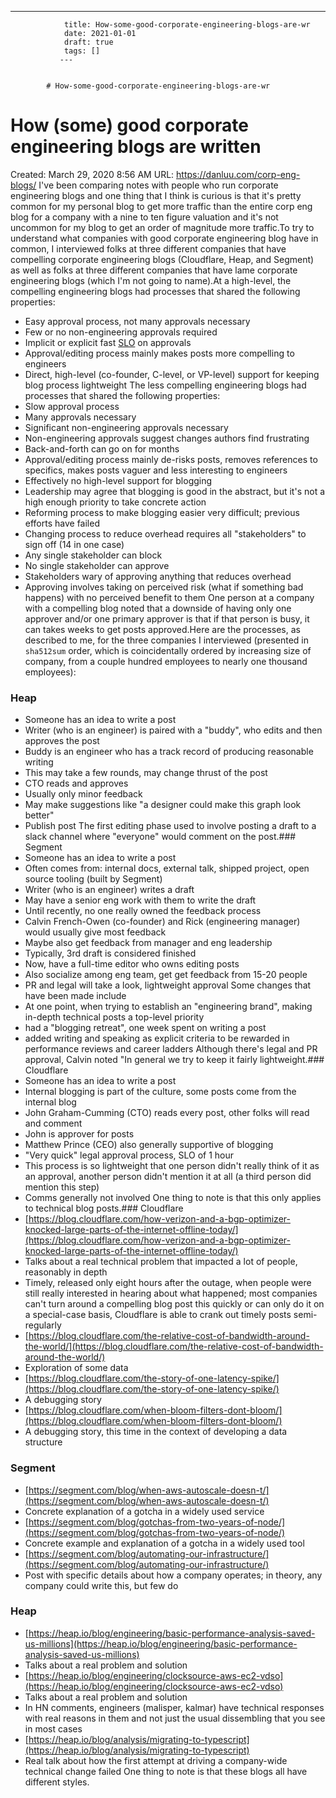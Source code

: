 ---
                title: How-some-good-corporate-engineering-blogs-are-wr
                date: 2021-01-01    
                draft: true
                tags: []
               ---


            # How-some-good-corporate-engineering-blogs-are-wr

# How (some) good corporate engineering blogs are written
Created: March 29, 2020 8:56 AM
URL: https://danluu.com/corp-eng-blogs/
I've been comparing notes with people who run corporate engineering blogs and one thing that I think is curious is that it's pretty common for my personal blog to get more traffic than the entire corp eng blog for a company with a nine to ten figure valuation and it's not uncommon for my blog to get an order of magnitude more traffic.To try to understand what companies with good corporate engineering blog have in common, I interviewed folks at three different companies that have compelling corporate engineering blogs (Cloudflare, Heap, and Segment) as well as folks at three different companies that have lame corporate engineering blogs (which I'm not going to name).At a high-level, the compelling engineering blogs had processes that shared the following properties:
- Easy approval process, not many approvals necessary
- Few or no non-engineering approvals required
- Implicit or explicit fast [SLO](https://en.wikipedia.org/wiki/Service-level_objective) on approvals
- Approval/editing process mainly makes posts more compelling to engineers
- Direct, high-level (co-founder, C-level, or VP-level) support for keeping blog process lightweight
The less compelling engineering blogs had processes that shared the following properties:
- Slow approval process
- Many approvals necessary
- Significant non-engineering approvals necessary
- Non-engineering approvals suggest changes authors find frustrating
- Back-and-forth can go on for months
- Approval/editing process mainly de-risks posts, removes references to specifics, makes posts vaguer and less interesting to engineers
- Effectively no high-level support for blogging
- Leadership may agree that blogging is good in the abstract, but it's not a high enough priority to take concrete action
- Reforming process to make blogging easier very difficult; previous efforts have failed
- Changing process to reduce overhead requires all "stakeholders" to sign off (14 in one case)
- Any single stakeholder can block
- No single stakeholder can approve
- Stakeholders wary of approving anything that reduces overhead
- Approving involves taking on perceived risk (what if something bad happens) with no perceived benefit to them
One person at a company with a compelling blog noted that a downside of having only one approver and/or one primary approver is that if that person is busy, it can takes weeks to get posts approved.Here are the processes, as described to me, for the three companies I interviewed (presented in `sha512sum` order, which is coincidentally ordered by increasing size of company, from a couple hundred employees to nearly one thousand employees):
### Heap
- Someone has an idea to write a post
- Writer (who is an engineer) is paired with a "buddy", who edits and then approves the post
- Buddy is an engineer who has a track record of producing reasonable writing
- This may take a few rounds, may change thrust of the post
- CTO reads and approves
- Usually only minor feedback
- May make suggestions like "a designer could make this graph look better"
- Publish post
The first editing phase used to involve posting a draft to a slack channel where "everyone" would comment on the post.### Segment
- Someone has an idea to write a post
- Often comes from: internal docs, external talk, shipped project, open source tooling (built by Segment)
- Writer (who is an engineer) writes a draft
- May have a senior eng work with them to write the draft
- Until recently, no one really owned the feedback process
- Calvin French-Owen (co-founder) and Rick (engineering manager) would usually give most feedback
- Maybe also get feedback from manager and eng leadership
- Typically, 3rd draft is considered finished
- Now, have a full-time editor who owns editing posts
- Also socialize among eng team, get get feedback from 15-20 people
- PR and legal will take a look, lightweight approval
Some changes that have been made include
- At one point, when trying to establish an "engineering brand", making in-depth technical posts a top-level priority
- had a "blogging retreat", one week spent on writing a post
- added writing and speaking as explicit criteria to be rewarded in performance reviews and career ladders
Although there's legal and PR approval, Calvin noted "In general we try to keep it fairly lightweight.### Cloudflare
- Someone has an idea to write a post
- Internal blogging is part of the culture, some posts come from the internal blog
- John Graham-Cumming (CTO) reads every post, other folks will read and comment
- John is approver for posts
- Matthew Prince (CEO) also generally supportive of blogging
- "Very quick" legal approval process, SLO of 1 hour
- This process is so lightweight that one person didn't really think of it as an approval, another person didn't mention it at all (a third person did mention this step)
- Comms generally not involved
One thing to note is that this only applies to technical blog posts.### Cloudflare
- [https://blog.cloudflare.com/how-verizon-and-a-bgp-optimizer-knocked-large-parts-of-the-internet-offline-today/](https://blog.cloudflare.com/how-verizon-and-a-bgp-optimizer-knocked-large-parts-of-the-internet-offline-today/)
- Talks about a real technical problem that impacted a lot of people, reasonably in depth
- Timely, released only eight hours after the outage, when people were still really interested in hearing about what happened; most companies can't turn around a compelling blog post this quickly or can only do it on a special-case basis, Cloudflare is able to crank out timely posts semi-regularly
- [https://blog.cloudflare.com/the-relative-cost-of-bandwidth-around-the-world/](https://blog.cloudflare.com/the-relative-cost-of-bandwidth-around-the-world/)
- Exploration of some data
- [https://blog.cloudflare.com/the-story-of-one-latency-spike/](https://blog.cloudflare.com/the-story-of-one-latency-spike/)
- A debugging story
- [https://blog.cloudflare.com/when-bloom-filters-dont-bloom/](https://blog.cloudflare.com/when-bloom-filters-dont-bloom/)
- A debugging story, this time in the context of developing a data structure
### Segment
- [https://segment.com/blog/when-aws-autoscale-doesn-t/](https://segment.com/blog/when-aws-autoscale-doesn-t/)
- Concrete explanation of a gotcha in a widely used service
- [https://segment.com/blog/gotchas-from-two-years-of-node/](https://segment.com/blog/gotchas-from-two-years-of-node/)
- Concrete example and explanation of a gotcha in a widely used tool
- [https://segment.com/blog/automating-our-infrastructure/](https://segment.com/blog/automating-our-infrastructure/)
- Post with specific details about how a company operates; in theory, any company could write this, but few do
### Heap
- [https://heap.io/blog/engineering/basic-performance-analysis-saved-us-millions](https://heap.io/blog/engineering/basic-performance-analysis-saved-us-millions)
- Talks about a real problem and solution
- [https://heap.io/blog/engineering/clocksource-aws-ec2-vdso](https://heap.io/blog/engineering/clocksource-aws-ec2-vdso)
- Talks about a real problem and solution
- In HN comments, engineers (malisper, kalmar) have technical responses with real reasons in them and not just the usual dissembling that you see in most cases
- [https://heap.io/blog/analysis/migrating-to-typescript](https://heap.io/blog/analysis/migrating-to-typescript)
- Real talk about how the first attempt at driving a company-wide technical change failed
One thing to note is that these blogs all have different styles.